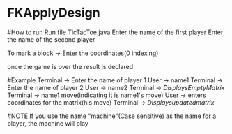 # FKApplyDesign


#How to run
Run file TicTacToe.java
Enter the name of the first player
Enter the name of the second player

To mark a block -> Enter the coordinates(0 indexing)

once the game is over the result is declared

#Example
Terminal -> Enter the name of player 1
User -> name1
Terminal -> Enter the name of player 2
User -> name2
Terminal -> $Displays Empty Matrix$
Terminal -> name1 move(indicating it is name1's move)
User -> enters coordinates for the matrix(his move)
Terminal -> $Displays updated matrix$

#NOTE
If you use the name "machine"(Case sensitive) as the name for a player, the machine will play